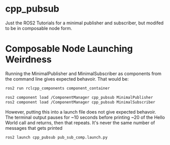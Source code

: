 # cpp_pubsub

Just the ROS2 Tutorials for a minimal publisher and subscriber, but modifed to be in composable node form. 

# Composable Node Launching Weirdness
Running the MinimalPublisher and MinimalSubscriber as components from the command line gives expected behavoir. That would be:
```bash
ros2 run rclcpp_components component_container
```

```bash
ros2 component load /ComponentManager cpp_pubsub MinimalPublisher
ros2 component load /ComponentManager cpp_pubsub MinimalSubscriber
```

However, putting this into a launch file does not give expected behavoir. The terminal output pauses for ~10 seconds before printing ~20 of the Hello World call and returns, then that repeats. It's never the same number of messages that gets printed

```bash
ros2 launch cpp_pubsub pub_sub_comp.launch.py 
```